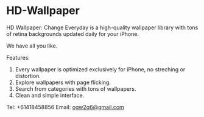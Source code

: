 # HD-Wallpaper

HD Wallpaper: Change Everyday is a high-quality wallpaper library with tons of retina backgrounds updated daily for your iPhone.

We have all you like.

Features:
1. Every wallpaper is optimized exclusively for iPhone, no streching or distortion.
2. Explore wallpapers with page flicking.
3. Search from categories with tons of wallpapers.
4. Clean and simple interface.

Tel: +61418458856
Email: ogw2q6@gmail.com
